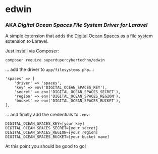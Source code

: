 # edwin
### AKA _Digital Ocean Spaces File System Driver for Laravel_
A simple extension that adds the [Digital Ocean Spaces](https://www.digitalocean.com/products/spaces/) as a file system extension to Laravel.

Just install via Composer:

```
composer require superdupercybertechno/edwin
```

... add the driver to `app/filesystems.php`...:

```
'spaces' => [
    'driver' => 'spaces',
    'key' => env('DIGITAL_OCEAN_SPACES_KEY'),
    'secret' => env('DIGITAL_OCEAN_SPACES_SECRET'),
    'region' => env('DIGITAL_OCEAN_SPACES_REGION'),
    'bucket' => env('DIGITAL_OCEAN_SPACES_BUCKET'),
],
```

... and finally add the credentials to `.env`:

```
DIGITAL_OCEAN_SPACES_KEY=[your key]
DIGITAL_OCEAN_SPACES_SECRET=[your secret]
DIGITAL_OCEAN_SPACES_REGION=[your region]
DIGITAL_OCEAN_SPACES_BUCKET=[your bucket name]
```

At this point you should be good to go!
